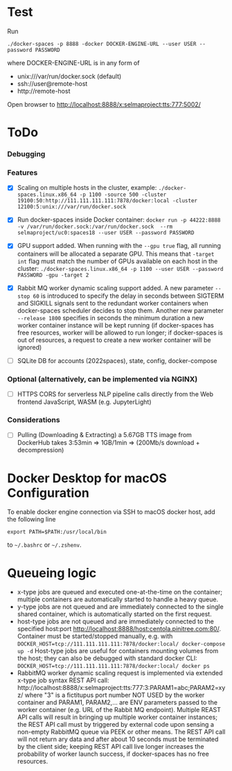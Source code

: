 # Test

Run

```
./docker-spaces -p 8888 -docker DOCKER-ENGINE-URL --user USER --password PASSWORD
```

where DOCKER-ENGINE-URL is in any form of
- unix:///var/run/docker.sock (default)
- ssh://user@remote-host
- http://remote-host

Open browser to [http://localhost:8888/x:selmaproject:tts:777:5002/](http://localhost:8888/x:selmaproject:tts:777:5002/)

# ToDo

### Debugging


### Features

* [x] Scaling on multiple hosts in the cluster, example:  `./docker-spaces.linux.x86_64 -p 1100 -source 500 -cluster 19100:50:http://111.111.111.111:7878/docker:local -cluster 12100:5:unix:///var/run/docker.sock`

* [x] Run docker-spaces inside Docker container: `docker run -p 44222:8888 -v /var/run/docker.sock:/var/run/docker.sock  --rm selmaproject/uc0:spaces18 --user USER --password PASSWORD`

* [x] GPU support added. When running with the `--gpu true` flag, all running containers will be allocated a separate GPU. This means that `-target int` flag must match the number of GPUs available on each host in the cluster: `./docker-spaces.linux.x86_64 -p 1100 --user USER --password PASSWORD -gpu -target 2` 

* [x] Rabbit MQ worker dynamic scaling support added. A new parameter `--stop 60` is introduced to specify the delay in seconds between SIGTERM and SIGKILL signals sent to the redundant worker containers when docker-spaces scheduler decides to stop them. Another new parameter `--release 1800` specifies in seconds the minimum duration a new worker container instance will be kept running (if docker-spaces has free resources, worker will be allowed to run longer; if docker-spaces is out of resources, a request to create a new worker container will be ignored)
      
* [ ] SQLite DB for accounts (2022spaces), state, config, docker-compose

### Optional (alternatively, can be implemented via NGINX)

* [ ] HTTPS CORS for serverless NLP pipeline calls directly from the Web frontend JavaScript, WASM (e.g. JupyterLight)

### Considerations

* [ ] Pulling (Downloading & Extracting) a 5.67GB TTS image from DockerHub takes 3:53min => 1GB/1min => (200Mb/s download + decompression)

# Docker Desktop for macOS Configuration

To enable docker engine connection via SSH to macOS docker host, add the following line

```export PATH=$PATH:/usr/local/bin```

to `~/.bashrc` or `~/.zshenv`.

# Queueing logic

* x-type jobs are queued and executed one-at-the-time on the container; multiple containers are automatically started to handle a heavy queue.
* y-type jobs are not queued and are immediately connected to the single shared container, which is automatically started on the first request.
* host-type jobs are not queued and are immediately connected to the specified host:port [http://localhost:8888/host:centola.pinitree.com:80/](http://localhost:8888/host:centola.pinitree.com:80/). Container must be started/stopped manually, e.g. with `DOCKER_HOST=tcp://111.111.111.111:7878/docker:local/ docker-compose up -d` Host-type jobs are useful for containers mounting volumes from the host; they can also be debugged with standard docker CLI: `DOCKER_HOST=tcp://111.111.111.111:7878/docker:local/ docker ps`
* RabbitMQ worker dynamic scaling request is implemented via extended x-type job syntax REST API call: http://localhost:8888/x:selmaproject:tts:777:3:PARAM1=abc;PARAM2=xyz/ where "3" is a fictitupus port number NOT USED by the worker container and PARAM1, PARAM2,... are ENV parameters passed to the worker container (e.g. URL of the Rabbit MQ endpoint). Multiple REAST API calls will result in bringing up multiple worker container instances; the REST API call must by triggered by external code upon sensing a non-empty RabbitMQ queue via PEEK or other means. The REST API call will not return ary data and after about 10 seconds must be terminated by the client side; keeping REST API call live longer increases the probability of worker launch success, if docker-spaces has no free resources. 


